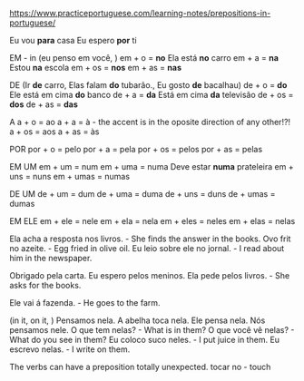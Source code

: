 https://www.practiceportuguese.com/learning-notes/prepositions-in-portuguese/

Eu vou **para** casa
Eu espero **por** ti

EM - in (eu penso em você, )
em + o = **no**
Ela está **no** carro
em + a = **na**
Estou **na** escola
em + os = **nos**
em + as = **nas**

DE (Ir **de** carro, Elas falam **do** tubarão., Eu gosto **de** bacalhau)
de + o = **do**
Ele está em cima **do** banco
de + a = **da**
Está em cima **da** televisão
de + os = **dos**
de + as = **das**

A
a + o = ao
a + a = à    - the accent is in the oposite direction of any other!?!
a + os = aos
a + as = às

POR
por + o = pelo
por + a = pela
por + os = pelos
por + as = pelas

EM UM
em + um = num
em + uma = numa
Deve estar **numa** prateleira
em + uns = nuns
em + umas = numas

DE UM
de + um = dum
de + uma = duma
de + uns = duns
de + umas = dumas

EM ELE
em + ele = nele
em + ela = nela
em + eles = neles
em + elas = nelas

Ela acha a resposta nos livros. - She finds the answer in the books.
Ovo frit no azeite. - Egg fried in olive oil.
Eu leio sobre ele no jornal. - I read about him in the newspaper.

Obrigado pela carta.
Eu espero pelos meninos.
Ela pede pelos livros. - She asks for the books.

Ele vai á fazenda. - He goes to the farm.

(in it, on it, )
Pensamos nela.
A abelha toca nela.
Ele pensa nela.
Nós pensamos nele.
O que tem nelas? - What is in them?
O que você vê nelas? - What do you see in them?
Eu coloco suco neles. -  I put juice in them.
Eu escrevo nelas. - I write on them.

The verbs can have a preposition totally unexpected.
tocar no - touch
